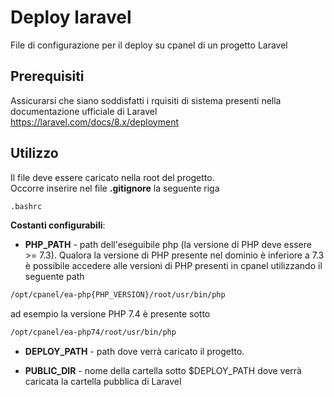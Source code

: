 # Deploy laravel

File di configurazione per il deploy su cpanel di un progetto Laravel

## Prerequisiti
Assicurarsi che siano soddisfatti i rquisiti di sistema presenti nella documentazione ufficiale di Laravel  
https://laravel.com/docs/8.x/deployment

## Utilizzo
Il file deve essere caricato nella root del progetto.  
Occorre inserire nel file **.gitignore** la seguente riga

```bash
.bashrc
```

**Costanti configurabili**:

- **PHP_PATH** - path dell'eseguibile php (la versione di PHP deve essere >= 7.3). Qualora la versione di PHP presente nel dominio è inferiore a 7.3 è possibile accedere alle versioni di PHP presenti in cpanel utilizzando il seguente path

```bash
/opt/cpanel/ea-php{PHP_VERSION}/root/usr/bin/php
```
ad esempio la versione PHP 7.4 è presente sotto

```bash
/opt/cpanel/ea-php74/root/usr/bin/php
```

- **DEPLOY_PATH** - path dove verrà caricato il progetto. 

- **PUBLIC_DIR** - nome della cartella sotto $DEPLOY_PATH dove verrà caricata la cartella pubblica di Laravel